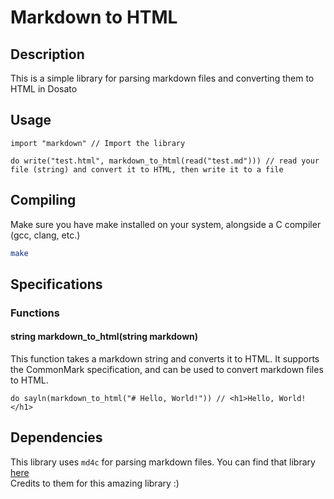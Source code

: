 # Markdown to HTML

## Description

This is a simple library for parsing markdown files and converting them to HTML in Dosato

## Usage

```dosato
import "markdown" // Import the library

do write("test.html", markdown_to_html(read("test.md"))) // read your file (string) and convert it to HTML, then write it to a file
```

## Compiling

Make sure you have make installed on your system, alongside a C compiler (gcc, clang, etc.)<br>

```bash
make
```

## Specifications

### Functions

#### string markdown_to_html(string markdown)

This function takes a markdown string and converts it to HTML. It supports the CommonMark specification, and can be used to convert markdown files to HTML.

```dosato
do sayln(markdown_to_html("# Hello, World!")) // <h1>Hello, World!</h1>
```


## Dependencies

This library uses `md4c` for parsing markdown files. You can find that library [here](https://github.com/mity/md4c/)<br>
Credits to them for this amazing library :)